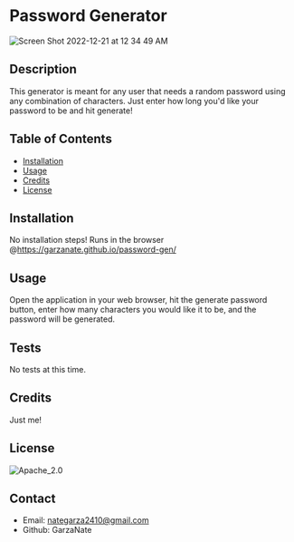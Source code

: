 
# Password Generator

![Screen Shot 2022-12-21 at 12 34 49 AM](https://user-images.githubusercontent.com/97882512/208858055-2e1e1866-c0f3-442d-a290-aba89c3969d8.png)

## Description
This generator is meant for any user that needs a random password using any combination of characters. Just enter how long you'd like your password to be and hit generate!

## Table of Contents
* [Installation](#installation)
* [Usage](#usage)
* [Credits](#credits)
* [License](#license)

## Installation
No installation steps! Runs in the browser @https://garzanate.github.io/password-gen/

## Usage
Open the application in your web browser, hit the generate password button, enter how many characters you would like it to be, and the password will be generated.

## Tests
No tests at this time.

## Credits
Just me!


## License
![Apache_2.0](https://img.shields.io/badge/LICENSE-Apache_2.0-blueviolet)

## Contact
* Email: nategarza2410@gmail.com
* Github: GarzaNate
